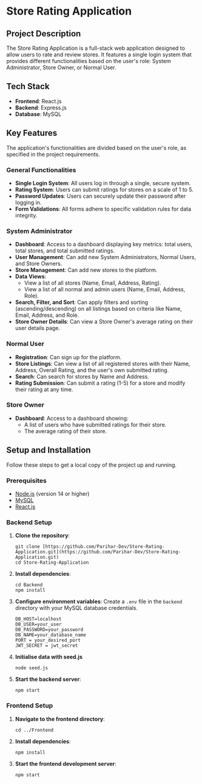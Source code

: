 # Store Rating Application

## Project Description

The Store Rating Application is a full-stack web application designed to allow users to rate and review stores. It features a single login system that provides different functionalities based on the user's role: System Administrator, Store Owner, or Normal User.

## Tech Stack

* **Frontend**: React.js
* **Backend**: Express.js
* **Database**: MySQL

## Key Features

The application's functionalities are divided based on the user's role, as specified in the project requirements.

### General Functionalities

* **Single Login System**: All users log in through a single, secure system.
* **Rating System**: Users can submit ratings for stores on a scale of 1 to 5.
* **Password Updates**: Users can securely update their password after logging in.
* **Form Validations**: All forms adhere to specific validation rules for data integrity.

### System Administrator

* **Dashboard**: Access to a dashboard displaying key metrics: total users, total stores, and total submitted ratings.
* **User Management**: Can add new System Administrators, Normal Users, and Store Owners.
* **Store Management**: Can add new stores to the platform.
* **Data Views**:
    * View a list of all stores (Name, Email, Address, Rating).
    * View a list of all normal and admin users (Name, Email, Address, Role).
* **Search, Filter, and Sort**: Can apply filters and sorting (ascending/descending) on all listings based on criteria like Name, Email, Address, and Role.
* **Store Owner Details**: Can view a Store Owner's average rating on their user details page.

### Normal User

* **Registration**: Can sign up for the platform.
* **Store Listings**: Can view a list of all registered stores with their Name, Address, Overall Rating, and the user's own submitted rating.
* **Search**: Can search for stores by Name and Address.
* **Rating Submission**: Can submit a rating (1-5) for a store and modify their rating at any time.

### Store Owner

* **Dashboard**: Access to a dashboard showing:
    * A list of users who have submitted ratings for their store.
    * The average rating of their store.

## Setup and Installation

Follow these steps to get a local copy of the project up and running.

### Prerequisites

* [Node.js](https://nodejs.org/) (version 14 or higher)
* [MySQL](https://www.mysql.com/)
* [React.js](https://react.dev/)

### Backend Setup

1.  **Clone the repository**:
    ```
    git clone [https://github.com/Parihar-Dev/Store-Rating-Application.git](https://github.com/Parihar-Dev/Store-Rating-Application.git)
    cd Store-Rating-Application
    ```
2.  **Install dependencies**:
    ```
    cd Backend
    npm install
    ```
3.  **Configure environment variables**:
    Create a `.env` file in the `backend` directory with your MySQL database credentials.
    ```
    DB_HOST=localhost
    DB_USER=your_user
    DB_PASSWORD=your_password
    DB_NAME=your_database_name
    PORT = your_desired_port
    JWT_SECRET = jwt_secret
    ```
4.  **Initialise data with seed.js**
    ```
    node seed.js
    ```
5.  **Start the backend server**:
    ```
    npm start
    ```

### Frontend Setup

1.  **Navigate to the frontend directory**:
    ```
    cd ../Frontend
    ```
2.  **Install dependencies**:
    ```
    npm install
    ```
3.  **Start the frontend development server**:
    ```
    npm start
    ```
